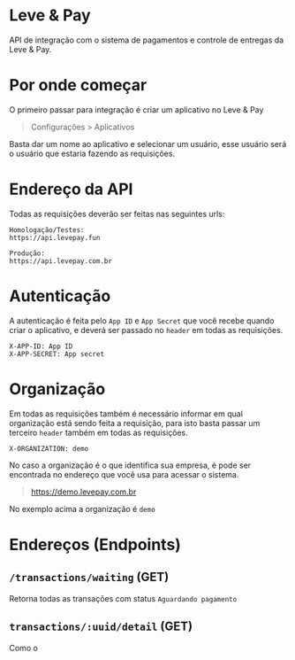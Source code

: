 # Leve & Pay

API de integração com o sistema de pagamentos e controle de entregas da Leve & Pay.

# Por onde começar

O primeiro passar para integração é criar um aplicativo no Leve & Pay

> Configurações > Aplicativos

Basta dar um nome ao aplicativo e selecionar um usuário, esse usuário será o usuário
que estaria fazendo as requisições.

# Endereço da API

Todas as requisições deverão ser feitas nas seguintes urls:

```
Homologação/Testes:
https://api.levepay.fun

Produção:
https://api.levepay.com.br
```


# Autenticação

A autenticação é feita pelo `App ID` e `App Secret` que você recebe quando criar o aplicativo,
e deverá ser passado no `header` em todas as requisições.

```
X-APP-ID: App ID
X-APP-SECRET: App secret
```

# Organização

Em todas as requisições também é necessário informar em qual organização está sendo feita
a requisição, para isto basta passar um terceiro `header` também em todas as requisições.

```
X-ORGANIZATION: demo
```

No caso a organização é o que identifica sua empresa, é pode ser encontrada no endereço
que você usa para acessar o sistema.

> https://demo.levepay.com.br

No exemplo acima a organização é `demo`

# Endereços (Endpoints)

## `/transactions/waiting` (GET)

Retorna todas as transações com status `Aguardando pagamento`

## `transactions/:uuid/detail` (GET)

Como o
